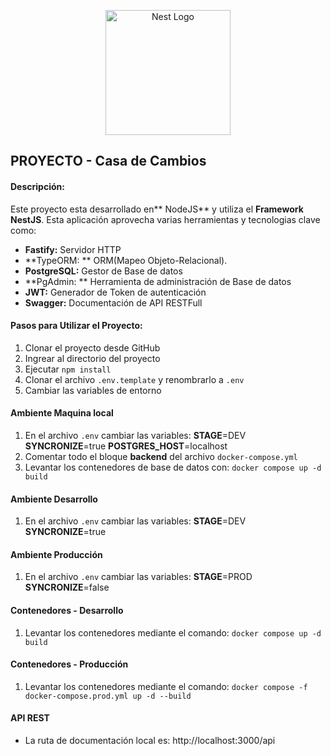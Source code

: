 <p align="center">
  <a href="http://nestjs.com/" target="blank"><img src="https://nestjs.com/img/logo-small.svg" width="200" alt="Nest Logo" /></a>
</p>

## PROYECTO - Casa de Cambios

#### Descripción:

Este proyecto esta desarrollado en** NodeJS** y utiliza el **Framework NestJS**.
Esta aplicación aprovecha varias herramientas y tecnologias clave como:

- **Fastify:** Servidor HTTP
- **TypeORM: ** ORM(Mapeo Objeto-Relacional).
- **PostgreSQL:** Gestor de Base de datos
- **PgAdmin: ** Herramienta de administración de Base de datos
- **JWT:** Generador de Token de autenticación
- **Swagger:** Documentación de API RESTFull

#### Pasos para Utilizar el Proyecto:

1. Clonar el proyecto desde GitHub
2. Ingrear al directorio del proyecto
3. Ejecutar `npm install`
4. Clonar el archivo `.env.template` y renombrarlo a `.env`
5. Cambiar las variables de entorno

#### Ambiente Maquina local

1. En el archivo `.env` cambiar las variables:
   **STAGE**=DEV
   **SYNCRONIZE**=true
   **POSTGRES_HOST**=localhost
2. Comentar todo el bloque **backend** del archivo `docker-compose.yml`
3. Levantar los contenedores de base de datos con: `docker compose up -d build`

#### Ambiente Desarrollo

1. En el archivo `.env` cambiar las variables:
   **STAGE**=DEV
   **SYNCRONIZE**=true

#### Ambiente Producción

1. En el archivo `.env` cambiar las variables:
   **STAGE**=PROD
   **SYNCRONIZE**=false

#### Contenedores - Desarrollo

1. Levantar los contenedores mediante el comando:
   `docker compose up -d build`

#### Contenedores - Producción

1. Levantar los contenedores mediante el comando:
   `docker compose -f docker-compose.prod.yml up -d --build`

#### API REST

- La ruta de documentación local es: http://localhost:3000/api

